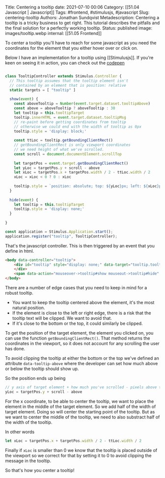 Title: Centering a tooltip
date: 2021-07-10 00:06
Category: [[51.04 Javascript | Javascript]]
Tags: #frontend, #stimulusjs, #javascript
Slug: centering-tooltip
Authors: Jonathan Sundqvist
Metadescription: Centering a tooltip is a tricky business to get right. This tutorial describes the pitfalls and the final solution for a perfectly working tooltip.
Status: published
image: images/tooltip.webp
internal: [[51.05 Frontend]]

To center a tooltip you'll have to reach for some javascript as you need the coordinates for the element that you either hover over or click on. 

Below I have an implementation for a tooltip using [[Stimulusjs]]. If you're keen on seeing it in action, you can check out the [codepen](https://codepen.io/jonathan-s/pen/zYwONGv) 

```js

class TooltipController extends Stimulus.Controller {
  // This tooltip assumes that the tooltip element isn't
  // contained by an element that is position: relative
  static targets = [ "tooltip" ]
  
  show(event) {
	const aboveTooltip = Number(event.target.dataset.tooltipAbove) 
    const above = aboveTooltip ? aboveTooltip : 30
    let tooltip = this.tooltipTarget
    tooltip.innerHTML = event.target.dataset.tooltipMsg
    // re-paint before getting coordinates from tooltip
	// otherwise we could end with the width of tooltip as 0px
    tooltip.style = 'display: block;'
    
    const ttLoc = tooltip.getBoundingClientRect()
    // getBoundingClientRect is only viewport coordinates 
	// we need height of what we've scrolled. 
    const scroll = document.documentElement.scrollTop
    
    let targetPos = event.target.getBoundingClientRect()
    let yLoc = targetPos.y + scroll - above
    let xLoc = targetPos.x + targetPos.width / 2 - ttLoc.width / 2
    xLoc = xLoc < 0 ? 0 : xLoc
    
    tooltip.style = `position: absolute; top: ${yLoc}px; left: ${xLoc}px;`
  }
  
  hide(event) {
    let tooltip = this.tooltipTarget
    tooltip.style = 'display: none;'
  }
  
}

const application = Stimulus.Application.start();
application.register("tooltip", TooltipController);
```

That's the javascript controller. This is then triggered by an event that you define in html. 

```html
<body data-controller="tooltip">
	<div id="tooltip" style="display: none;" data-target="tooltip.tooltip" class="tooltip">
  	</div>
	<span data-action="mouseover->tooltip#show mouseout->tooltip#hide" data-tooltip-above="30">Hello world</span>
</body>
```

There are a number of edge cases that you need to keep in mind for a robust tooltip. 
- You want to keep the tooltip centered above the element, it's the most natural position. 
- If the element is close to the left or right edge, there is a risk that the tooltip text will be clipped. We want to avoid that. 
- If it's close to the bottom or the top, it could similarly be clipped. 

To get the position of the target element, the element you clicked on, you can use the function `getBoundingClientRect()`. That method returns the coordinates in the viewport, so it does not account for any scrolling the user has done.

To avoid clipping the tooltip at either the bottom or the top we've defined an attribute `data-tooltip-above` where the developer can set how much above or below the tooltip should show up. 

So the position ends up being

```js
// y axis of target element + how much you've scrolled - pixels above target element 
yLoc = targetPos.y + scroll - above
```

For the x coordinate, to be able to center the tooltip, we want to place the element in the middle of the target element. So we add half of the width of target element. Doing so will center the starting point of the tooltip. But as we want to center the middle of the tooltip, we need to also substract half of the width of the tooltip.

In other words 

```js
let xLoc = targetPos.x + targetPos.width / 2 - ttLoc.width / 2
```

Finally if `xLoc` is smaller than 0 we know that the tooltip is placed outside of the viewport so we correct for that by setting it to 0 to avoid clipping the message in the tooltip. 

So that's how you center a tooltip!